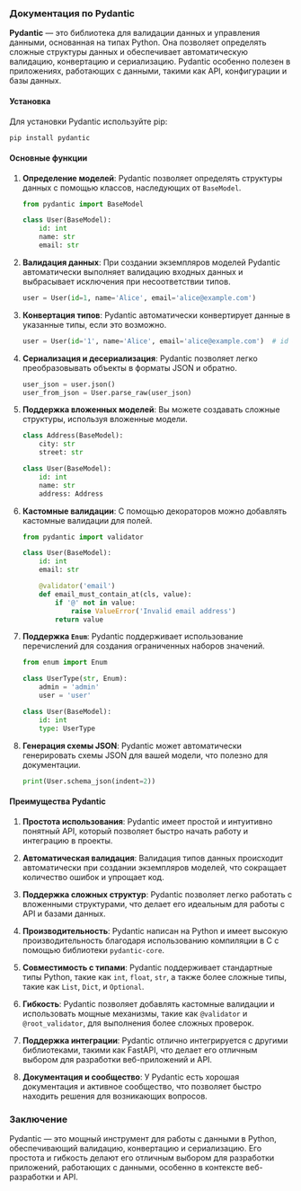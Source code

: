 ### Документация по Pydantic

**Pydantic** — это библиотека для валидации данных и управления данными, основанная на типах Python. Она позволяет определять сложные структуры данных и обеспечивает автоматическую валидацию, конвертацию и сериализацию. Pydantic особенно полезен в приложениях, работающих с данными, такими как API, конфигурации и базы данных.

#### Установка

Для установки Pydantic используйте pip:

```bash
pip install pydantic
```

#### Основные функции

1. **Определение моделей**: Pydantic позволяет определять структуры данных с помощью классов, наследующих от `BaseModel`.

   ```python
   from pydantic import BaseModel

   class User(BaseModel):
       id: int
       name: str
       email: str
   ```

2. **Валидация данных**: При создании экземпляров моделей Pydantic автоматически выполняет валидацию входных данных и выбрасывает исключения при несоответствии типов.

   ```python
   user = User(id=1, name='Alice', email='alice@example.com')
   ```

3. **Конвертация типов**: Pydantic автоматически конвертирует данные в указанные типы, если это возможно.

   ```python
   user = User(id='1', name='Alice', email='alice@example.com')  # id будет конвертирован в int
   ```

4. **Сериализация и десериализация**: Pydantic позволяет легко преобразовывать объекты в форматы JSON и обратно.

   ```python
   user_json = user.json()
   user_from_json = User.parse_raw(user_json)
   ```

5. **Поддержка вложенных моделей**: Вы можете создавать сложные структуры, используя вложенные модели.

   ```python
   class Address(BaseModel):
       city: str
       street: str

   class User(BaseModel):
       id: int
       name: str
       address: Address
   ```

6. **Кастомные валидации**: С помощью декораторов можно добавлять кастомные валидации для полей.

   ```python
   from pydantic import validator

   class User(BaseModel):
       id: int
       email: str

       @validator('email')
       def email_must_contain_at(cls, value):
           if '@' not in value:
               raise ValueError('Invalid email address')
           return value
   ```

7. **Поддержка `Enum`**: Pydantic поддерживает использование перечислений для создания ограниченных наборов значений.

   ```python
   from enum import Enum

   class UserType(str, Enum):
       admin = 'admin'
       user = 'user'

   class User(BaseModel):
       id: int
       type: UserType
   ```

8. **Генерация схемы JSON**: Pydantic может автоматически генерировать схемы JSON для вашей модели, что полезно для документации.

   ```python
   print(User.schema_json(indent=2))
   ```

#### Преимущества Pydantic

1. **Простота использования**: Pydantic имеет простой и интуитивно понятный API, который позволяет быстро начать работу и интеграцию в проекты.

2. **Автоматическая валидация**: Валидация типов данных происходит автоматически при создании экземпляров моделей, что сокращает количество ошибок и упрощает код.

3. **Поддержка сложных структур**: Pydantic позволяет легко работать с вложенными структурами, что делает его идеальным для работы с API и базами данных.

4. **Производительность**: Pydantic написан на Python и имеет высокую производительность благодаря использованию компиляции в C с помощью библиотеки `pydantic-core`.

5. **Совместимость с типами**: Pydantic поддерживает стандартные типы Python, такие как `int`, `float`, `str`, а также более сложные типы, такие как `List`, `Dict`, и `Optional`.

6. **Гибкость**: Pydantic позволяет добавлять кастомные валидации и использовать мощные механизмы, такие как `@validator` и `@root_validator`, для выполнения более сложных проверок.

7. **Поддержка интеграции**: Pydantic отлично интегрируется с другими библиотеками, такими как FastAPI, что делает его отличным выбором для разработки веб-приложений и API.

8. **Документация и сообщество**: У Pydantic есть хорошая документация и активное сообщество, что позволяет быстро находить решения для возникающих вопросов.

### Заключение

Pydantic — это мощный инструмент для работы с данными в Python, обеспечивающий валидацию, конвертацию и сериализацию. Его простота и гибкость делают его отличным выбором для разработки приложений, работающих с данными, особенно в контексте веб-разработки и API.